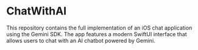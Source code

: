 # ChatWithAI
This repository contains the full implementation of an iOS chat application using the Gemini SDK. The app features a modern SwiftUI interface that allows users to chat with an AI chatbot powered by Gemini.
